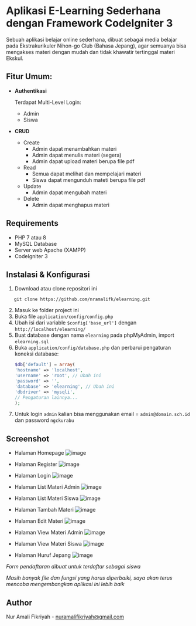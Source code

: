 # Aplikasi E-Learning Sederhana dengan Framework CodeIgniter 3

Sebuah aplikasi belajar online sederhana, dibuat sebagai media belajar pada Ekstrakurikuler Nihon-go Club (Bahasa Jepang), agar semuanya bisa mengakses materi dengan mudah dan tidak khawatir tertinggal materi Ekskul.

## Fitur Umum:

- **Authentikasi**

  Terdapat Multi-Level Login:

  - Admin
  - Siswa

- **CRUD**

  - Create
    - Admin dapat menambahkan materi
    - Admin dapat menulis materi (segera)
    - Admin dapat upload materi berupa file pdf
  - Read
    - Semua dapat melihat dan mempelajari materi
    - Siswa dapat mengunduh mateti berupa file pdf
  - Update
    - Admin dapat mengubah materi
  - Delete
    - Admin dapat menghapus materi

## Requirements

- PHP 7 atau 8
- MySQL Database
- Server web Apache (XAMPP)
- CodeIgniter 3

## Instalasi & Konfigurasi

1. Download atau clone repositori ini

```
   git clone https://github.com/nramalifk/elearning.git
```

2. Masuk ke folder project ini
3. Buka file `application/config/config.php`
4. Ubah isi dari variable `$config['base_url']` dengan `http://localhost/elearning/`
5. Buat database dengan nama `elearning` pada phpMyAdmin, import `elearning.sql`
6. Buka `application/config/database.php` dan perbarui pengaturan koneksi database:
   ```php
   $db['default'] = array(
   'hostname' => 'localhost',
   'username' => 'root', // Ubah ini
   'password' => '',
   'database' => 'elearning', // Ubah ini
   'dbdriver' => 'mysqli',
   // Pengaturan lainnya...
   );
   ```
7. Untuk login `admin` kalian bisa menggunakan email = `admin@domain.sch.id` dan password `ngckurabu`

## Screenshot

- Halaman Homepage
  ![image](screenshot/homepage.png)

- Halaman Register
  ![image](screenshot/regist.png)

- Halaman Login
  ![image](screenshot/login.png)

- Halaman List Materi Admin
  ![image](screenshot/admin_list_materi.png)

- Halaman List Materi Siswa
  ![image](screenshot/siswa_list_materi.png)

- Halaman Tambah Materi
  ![image](screenshot/add_materi.png)

- Halaman Edit Materi
  ![image](screenshot/edit_materi.png)

- Halaman View Materi Admin
  ![image](screenshot/admin_view_materi.png)

- Halaman View Materi Siswa
  ![image](screenshot/siswa_view_materi.png)

- Halaman Huruf Jepang
  ![image](screenshot/huruf_jepang.png)

_Form pendaftaran dibuat untuk terdaftar sebagai siswa_

_Masih banyak file dan fungsi yang harus diperbaiki, saya akan terus mencoba mengembangkan aplikasi ini lebih baik_

## Author

Nur Amali Fikriyah - [nuramalifikriyah@gmail.com](mailto:nuramalifikriyah.com)
